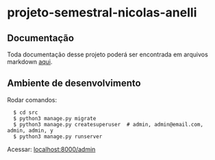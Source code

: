 # projeto-semestral-nicolas-anelli

## Documentação

Toda documentação desse projeto poderá ser encontrada em arquivos markdown [aqui](./_doc).


## Ambiente de desenvolvimento

Rodar comandos:
```
  $ cd src
  $ python3 manage.py migrate
  $ python3 manage.py createsuperuser  # admin, admin@email.com, admin, admin, y
  $ python3 manage.py runserver
```
Acessar: [localhost:8000/admin](http://localhost:8000/admin)